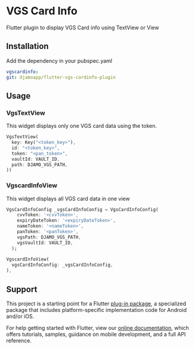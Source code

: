# VGS Card Info

Flutter plugin to display VGS Card info using TextView or View

## Installation
Add the dependency in your pubspec.yaml 

```yaml
vgscardinfo:
git: djamoapp/flutter-vgs-cardinfo-plugin
```

## Usage
### VgsTextView 
This widget displays only one VGS card data using the token.
```dart
VgsTextView(
  key: Key("<token_key>"),
  id: "<token_key>",
  token: "<pan_token>",
  vaultId: VAULT_ID,
  path: DJAMO_VGS_PATH,
))
```

### VgscardInfoView
This widget displays all VGS card data in one view
```dart
VgsCardInfoConfig _vgsCardInfoConfig = VgsCardInfoConfig(
    cvvToken: '<cvvToken>',
    expiryDateToken: '<expiryDateToken>',
    nameToken: '<nameToken>',
    panToken: '<panToken>',
    vgsPath: DJAMO_VGS_PATH,
    vgsVaultId: VAULT_ID,
  );
  
VgscardInfoView(
  vgsCardInfoConfig: _vgsCardInfoConfig,
),
```

## Support
This project is a starting point for a Flutter
[plug-in package](https://flutter.dev/developing-packages/),
a specialized package that includes platform-specific implementation code for
Android and/or iOS.

For help getting started with Flutter, view our
[online documentation](https://flutter.dev/docs), which offers tutorials,
samples, guidance on mobile development, and a full API reference.


